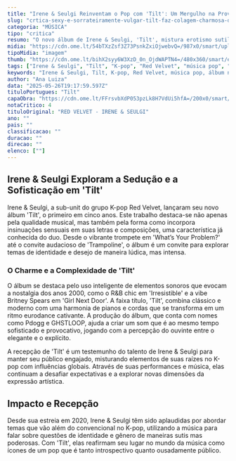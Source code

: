 ```yaml
---
title: "Irene & Seulgi Reinventam o Pop com 'Tilt': Um Mergulho na Provocação e Elegância"
slug: "crtica-sexy-e-sorrateiramente-vulgar-tilt-faz-colagem-charmosa-de-insinuaes-pop"
categoria: "MÚSICA"
tipo: "critica"
resumo: "O novo álbum de Irene & Seulgi, 'Tilt', mistura erotismo sutil e sons nostálgicos, marcando um retorno provocativo da sub-unit do Red Velvet."
midia: "https://cdn.ome.lt/54bTXzZsf3Z73PsnkZxiOjwebvQ=/987x0/smart/uploads/conteudo/fotos/irene-seulgi.jpg"
tipoMidia: "imagem"
thumb: "https://cdn.ome.lt/bihX2syy6W3XzD_0n_OjdWAPTN4=/480x360/smart/extras/conteudos/irene-seulgi.jpg"
tags: ["Irene & Seulgi", "Tilt", "K-pop", "Red Velvet", "música pop", "álbum novo", "identidade queer"]
keywords: "Irene & Seulgi, Tilt, K-pop, Red Velvet, música pop, álbum novo, identidade queer"
author: "Ana Luiza"
data: "2025-05-26T19:17:59.597Z"
tituloPortugues: "Tilt"
capaObra: "https://cdn.ome.lt/FFrsvbXdP053pzLk8H7VdUi5hfA=/200x0/smart/extras/capas/tilt.png"
notaCritico: 4
tituloOriginal: "RED VELVET - IRENE & SEULGI"
ano: ""
pais: ""
classificacao: ""
duracao: ""
direcao: ""
elenco: [""]
---
```


## Irene & Seulgi Exploram a Sedução e a Sofisticação em 'Tilt'

Irene & Seulgi, a sub-unit do grupo K-pop Red Velvet, lançaram seu novo álbum 'Tilt', o primeiro em cinco anos. Este trabalho destaca-se não apenas pela qualidade musical, mas também pela forma como incorpora insinuações sensuais em suas letras e composições, uma característica já conhecida do duo. Desde o vibrante trompete em 'What’s Your Problem?' até o convite audacioso de 'Trampoline', o álbum é um convite para explorar temas de identidade e desejo de maneira lúdica, mas intensa.

### O Charme e a Complexidade de 'Tilt'

O álbum se destaca pelo uso inteligente de elementos sonoros que evocam a nostalgia dos anos 2000, como o R&B chic em 'Irresistible' e a vibe Britney Spears em 'Girl Next Door'. A faixa título, 'Tilt', combina clássico e moderno com uma harmonia de pianos e cordas que se transforma em um ritmo eurodance cativante. A produção do álbum, que conta com nomes como Pdogg e GHSTLOOP, ajuda a criar um som que é ao mesmo tempo sofisticado e provocativo, jogando com a percepção do ouvinte entre o elegante e o explícito.

A recepção de 'Tilt' é um testemunho do talento de Irene & Seulgi para manter seu público engajado, misturando elementos de suas raízes no K-pop com influências globais. Através de suas performances e música, elas continuam a desafiar expectativas e a explorar novas dimensões da expressão artística.

## Impacto e Recepção

Desde sua estreia em 2020, Irene & Seulgi têm sido aplaudidas por abordar temas que vão além do convencional no K-pop, utilizando a música para falar sobre questões de identidade e gênero de maneiras sutis mas poderosas. Com 'Tilt', elas reafirmam seu lugar no mundo da música como ícones de um pop que é tanto introspectivo quanto ousadamente público.